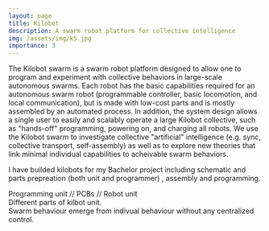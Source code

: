 ```yaml
---
layout: page
title: Kilobot
description: A swarm robot platform for collective intelligence
img: /assets/img/k5.jpg
importance: 3
---
```


The Kilobot swarm is a swarm robot platform designed to allow one to program and experiment with collective behaviors in large-scale autonomous swarms. Each robot has the basic capabilities required for an autonomous swarm robot (programmable controller, basic locomotion, and local communication), but is made with low-cost parts and is mostly assembled by an automated process. In addition, the system design allows a single user to easily and scalably operate a large Kilobot collective, such as "hands-off" programming, powering on, and charging all robots. We use the Kilobot swarm to investigate collective "artificial" intelligence (e.g. sync, collective transport, self-assembly) as well as to explore new theories that link minimal individual capabilities to acheivable swarm behaviors. 

I have builded kilobots for my Bachelor project including schematic and parts prepreation (both unit and programmer) , assembly and programming.

<div class="row">
    <div class="col-sm mt-3 mt-md-0">
        <img class="img-fluid rounded z-depth-1" src="{{ '/assets/img/k1.jpg' | relative_url }}" alt="" title="example image"/>
    </div>
    <div class="col-sm mt-3 mt-md-0">
        <img class="img-fluid rounded z-depth-1" src="{{ '/assets/img/k2.jpg' | relative_url }}" alt="" title="example image"/>
    </div>
    <div class="col-sm mt-3 mt-md-0">
        <img class="img-fluid rounded z-depth-1" src="{{ '/assets/img/k3.png' | relative_url }}" alt="" title="example image"/>
    </div>
</div>
<div class="caption">
    Programming unit // PCBs // Robot unit
</div>
<div class="row">
    <div class="col-sm mt-3 mt-md-0">
        <img class="img-fluid rounded z-depth-1" src="{{ '/assets/img/k4.jpg' | relative_url }}" alt="" title="example image"/>
    </div>
</div>
<div class="caption">
    Different parts of kilbot unit.
</div>

<div class="row">
    <div class="col-sm mt-3 mt-md-0">
        <img class="img-fluid rounded z-depth-1" src="{{ '/assets/img/k6.jpg' | relative_url }}" alt="" title="example image"/>
    </div>
</div>
<div class="caption">
    Swarm behaviour emerge from indivual behaviour without any centralized control.
</div>
